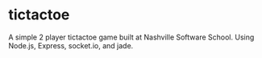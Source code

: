# tictactoe

A simple 2 player tictactoe game built at Nashville Software School.
Using Node.js, Express, socket.io, and jade.
